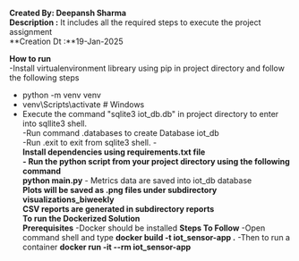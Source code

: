 

**Created By: Deepansh Sharma** <br>
**Description :** It includes all the required steps to execute the  project assignment  <br>
**Creation Dt :**19-Jan-2025  <br>

**How to run** <br>
 -Install virtualenvironment libreary using pip in project directory and follow the following steps <br>
 - python -m venv venv <br>
 - venv\Scripts\activate     # Windows <br>
 - Execute the command "sqlite3 iot_db.db" in project directory to enter into sqllite3 shell. <br>
 -Run command .databases to create Database iot_db <br>
 -Run .exit to exit from sqlite3 shell.  - <br>
**Install dependencies using requirements.txt file <br>- Run the python script from your project directory using the following command** <br>
    **python main.py**  - Metrics data are saved into iot_db database <br> 
    **Plots will be saved as .png files under subdirectory visualizations_biweekly** <br>
    **CSV reports are generated in subdirectory reports** <br>
**To run the Dockerized Solution**<br>
  **Prerequisites**
   -Docker should be installed
   **Steps To Follow**
   -Open command shell and type **docker build -t iot_sensor-app .**
   -Then to run a container **docker run -it --rm iot_sensor-app**
